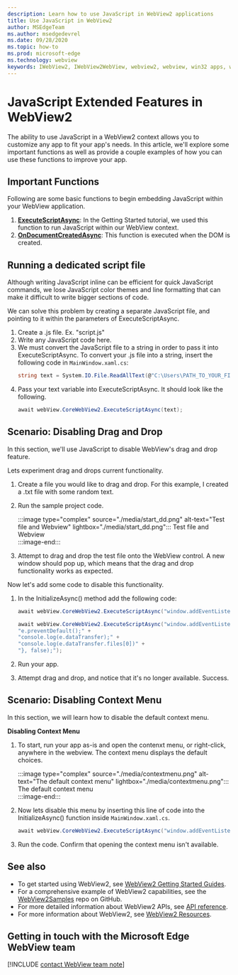 ```yaml
---
description: Learn how to use JavaScript in WebView2 applications
title: Use JavaScript in WebView2
author: MSEdgeTeam
ms.author: msedgedevrel
ms.date: 09/28/2020
ms.topic: how-to
ms.prod: microsoft-edge
ms.technology: webview
keywords: IWebView2, IWebView2WebView, webview2, webview, win32 apps, win32, edge, ICoreWebView2, ICoreWebView2Host, browser control, edge html
---
```


# JavaScript Extended Features in WebView2

The ability to use JavaScript in a WebView2 context allows you to customize any app to fit your app's needs. In this article, we'll explore some important functions as well as provide a couple examples of how you can use these functions to improve your app. 

## Important Functions
Following are some basic functions to begin embedding JavaScript within your WebView application.

1. [**ExecuteScriptAsync**](https://docs.microsoft.com/microsoft-edge/webview2/reference/wpf/0-9-515/microsoft-web-webview2-wpf-webview2#executescriptasync): In the Getting Started tutorial, we used this function to run JavaScript within our WebView context. 
1. [**OnDocumentCreatedAsync**](https://docs.microsoft.com/microsoft-edge/webview2/reference/win32/0-9-538/icorewebview2#addscripttoexecuteondocumentcreated): This function is executed when the DOM is created.


## Running a dedicated script file

Although writing JavaScript inline can be efficient for quick JavaScript commands, we lose JavaScript color themes and line formatting that can make it difficult to write bigger sections of code.

We can solve this problem by creating a separate JavaScript file, and pointing to it within the parameters of ExecuteScriptAsync. 

1. Create a .js file. Ex. "script.js"
1. Write any JavaScript code here. 
1. We must convert the JavaScript file to a string in order to pass it into ExecuteScriptAsync. To convert your .js file into a string, insert the following code in `MainWindow.xaml.cs`:
    ```csharp
    string text = System.IO.File.ReadAllText(@"C:\Users\PATH_TO_YOUR_FILE\script.js"); //get text from .js file
    ```
1. Pass your text variable into ExecuteScriptAsync. It should look like the following.
    ```csharp
    await webView.CoreWebView2.ExecuteScriptAsync(text);
    ```

## Scenario: Disabling Drag and Drop

In this section, we'll use JavaScript to disable WebView's drag and drop feature.

Lets experiment drag and drops current functionality. 

1. Create a file you would like to drag and drop. For this example, I created a .txt file with some random text.
1. Run the sample project code. 

    :::image type="complex" source="./media/start_dd.png" alt-text="Test file and Webview" lightbox="./media/start_dd.png":::
   Test file and Webview  
    :::image-end:::  

1. Attempt to drag and drop the test file onto the WebView control. A new window should pop up, which means that the drag and drop functionality works as expected.

Now let's add some code to disable this functionality.

1. In the InitializeAsync() method add the following code:

    ```c#   
    await webView.CoreWebView2.ExecuteScriptAsync("window.addEventListener('dragover',function(e){e.preventDefault();},false);");

    await webView.CoreWebView2.ExecuteScriptAsync("window.addEventListener('drop',function(e){" +
    "e.preventDefault();" +
    "console.log(e.dataTransfer);" +
    "console.log(e.dataTransfer.files[0])" +
    "}, false);");
    ```
1. Run your app. 
1. Attempt drag and drop, and notice that it's no longer available. Success.

## Scenario: Disabling Context Menu

In this section, we will learn how to disable the default context menu.

**Disabling Context Menu**
1. To start, run your app as-is and open the contenxt menu, or right-click, anywhere in the webview. The context menu displays the default choices.

    :::image type="complex" source="./media/contextmenu.png" alt-text="The default context menu" lightbox="./media/contextmenu.png":::
   The default context menu  
    :::image-end:::  

1. Now lets disable this menu by inserting this line of code into the InitializeAsync() function inside `MainWindow.xaml.cs`.    
    ```c#   
    await webView.CoreWebView2.ExecuteScriptAsync("window.addEventListener('contextmenu', window => {window.preventDefault();});");
    ```
1. Run the code. Confirm that opening the context menu isn't available. 

## See also  

*   To get started using WebView2, see [WebView2 Getting Started Guides][Webview2MainGettingStarted].  
*   For a comprehensive example of WebView2 capabilities, see the [WebView2Samples][GithubMicrosoftedgeWebview2samples] repo on GitHub.
*   For more detailed information about WebView2 APIs, see [API reference][Webview2ApiReference].
*   For more information about WebView2, see [WebView2 Resources][Webview2MainNextSteps].

## Getting in touch with the Microsoft Edge WebView team  

[!INCLUDE [contact WebView team note](../includes/contact-webview-team-note.md)]  


<!-- links -->  

[DevtoolsGuideChromiumMain]: ../../devtools-guide-chromium.md "Microsoft Edge (Chromium) Developer Tools"  

[Webview2ReferenceDotnet09515MicrosoftWebWebview2CoreCorewebview2environmentoptionsAdditionalbrowserarguments]: ../reference/dotnet/0-9-515/microsoft-web-webview2-core-corewebview2environmentoptions.md#additionalbrowserarguments "AdditionalBrowserArguments - 0.9.515 - Microsoft.Web.WebView2.Core.CoreWebView2EnvironmentOptions class | Microsoft Docs"  
[Webview2ReferenceWin3209538Webview2IdlParameters]: ../reference/win32/0-9-538/webview2-idl.md#createcorewebview2environment  "CreateCoreWebView2Environment - Globals | Microsoft Docs"  
[Webview2ApiReference]: ../webview2-api-reference.md "Microsoft Edge WebView2 API Reference | Microsoft Docs"  
[Webview2MainNextSteps]: ../index.md#next-steps "Next steps - Introduction to Microsoft Edge WebView2 (Preview) | Microsoft Docs"  
[Webview2MainGettingStarted]: ../index.md#getting-started "Getting started - Introduction to Microsoft Edge WebView2 (Preview) | Microsoft Docs"  

[GithubMicrosoftedgeWebviewfeedbackMain]: https://github.com/MicrosoftEdge/WebViewFeedback "WebView Feedback - MicrosoftEdge/WebViewFeedback | GitHub"  
[GithubMicrosoftedgeWebview2samples]: https://github.com/MicrosoftEdge/WebView2Samples "WebView2 Samples - MicrosoftEdge/WebView2Samples | GitHub"  

[GithubMicrosoftVscodeJSDebugWhatsNew]: https://github.com/microsoft/vscode-js-debug#whats-new "What's new? - JavaScript debugger for Visual Studio Code - microsoft/vscode-js-debug | GitHub"  

[GithubMicrosoftVscodeEdgeDebug2ReadmeChromiumWebviewApplications]: https://github.com/microsoft/vscode-edge-debug2/blob/master/README.md#microsoft-edge-chromium-webview-applications "Microsoft Edge (Chromium) WebView applications - Visual Studio Code - Debugger for Microsoft Edge - microsoft/vscode-edge-debug2 | GitHub"  
